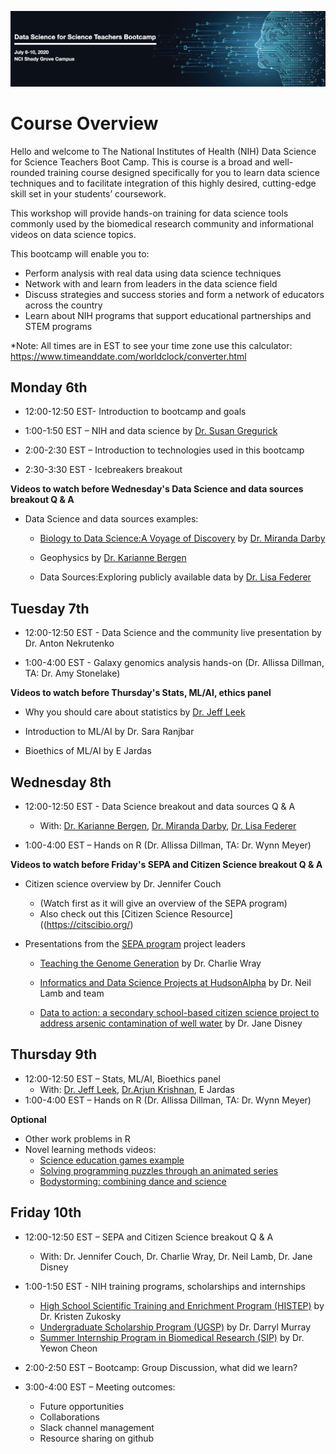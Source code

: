 ![AwesomeLogo](images/logo.png)

# Course Overview
Hello and welcome to The National Institutes of Health (NIH) Data Science for Science Teachers Boot Camp. This is course is a broad and well-rounded training course designed specifically for you to learn data science techniques and to facilitate integration of this highly desired, cutting-edge skill set in your students’ coursework.

This workshop will provide hands-on training for data science tools commonly used by the biomedical research community and  informational videos on data science topics.  

This bootcamp will enable you to:
* Perform analysis with real data using data science techniques
* Network with and learn from leaders in the data science field
* Discuss strategies and success stories and form a network of educators across the country
* Learn about NIH programs that support educational partnerships and STEM programs

*Note: All times are in EST to see your time zone use this calculator: https://www.timeanddate.com/worldclock/converter.html

## Monday 6th


* 12:00-12:50 EST- Introduction to bootcamp and goals 

* 1:00-1:50 EST – NIH and data science by [Dr. Susan Gregurick](https://datascience.nih.gov/director)

* 2:00-2:30 EST – Introduction to technologies used in this bootcamp

* 2:30-3:30 EST - Icebreakers breakout


**Videos to watch before Wednesday's Data Science and data sources breakout Q & A**

- Data Science and data sources examples: 
 
  - [Biology to Data Science:A Voyage of Discovery](https://livehood-my.sharepoint.com/:v:/g/personal/darby_hood_edu/EaeNLhsFxEdMl9xfEsrxnZYB-63NZbqGht-7hs4rGX_WOA) by [Dr. Miranda Darby](https://www.hood.edu/academics/faculty/miranda-darby)

  - Geophysics by [Dr. Karianne Bergen](https://www.kariannebergen.com/)
  
  - Data Sources:Exploring publicly available data by [Dr. Lisa Federer](https://www.nlm.nih.gov/od/osi/osi_staff.html#federer)


## Tuesday 7th

* 12:00-12:50 EST - Data Science and the community live presentation by Dr. Anton Nekrutenko 

* 1:00-4:00 EST - Galaxy genomics analysis hands-on (Dr. Allissa Dillman, TA: Dr. Amy Stonelake)

**Videos to watch before Thursday's Stats, ML/AI, ethics panel**

- Why you should care about statistics by [Dr. Jeff Leek](http://jtleek.com/index.html)

- Introduction to ML/AI by Dr. Sara Ranjbar 

- Bioethics of ML/AI by E Jardas


## Wednesday 8th

* 12:00-12:50 EST - Data Science breakout and data sources Q & A
  
  * With: [Dr. Karianne Bergen](https://www.kariannebergen.com/), [Dr. Miranda Darby](https://www.hood.edu/academics/faculty/miranda-darby), [Dr. Lisa Federer](https://www.nlm.nih.gov/od/osi/osi_staff.html#federer)

* 1:00-4:00 EST – Hands on R (Dr. Allissa Dillman, TA: Dr. Wynn Meyer)


**Videos to watch before Friday's SEPA and Citizen Science breakout Q & A**

- Citizen science overview by Dr. Jennifer Couch 
  
  - (Watch first as it will give an overview of the SEPA program)
  - Also check out this [Citizen Science Resource]((https://citscibio.org/)

- Presentations from the [SEPA program](https://nihsepa.org/) project leaders 

  - [Teaching the Genome Generation](https://youtu.be/ce4nBjAfKKU) by Dr. Charlie Wray

  - [Informatics and Data Science Projects at HudsonAlpha](https://youtu.be/yRDknL8YZm4) by Dr. Neil Lamb and team 

  - [Data to action: a secondary school-based citizen science project to address arsenic contamination of well water](https://youtu.be/g0pQHStB-Lg) by Dr. Jane Disney




## Thursday 9th

* 12:00-12:50 EST – Stats, ML/AI, Bioethics panel 
  * With: [Dr. Jeff Leek](http://jtleek.com/index.html), [Dr.Arjun Krishnan](www.thekrishnanlab.org), E Jardas
* 1:00-4:00 EST – Hands on R (Dr. Allissa Dillman, TA: Dr. Wynn Meyer)

**Optional**
- Other work problems in R
- Novel learning methods videos:  
  - [Science education games example](http://www.molecularjig.com/about/)
  - [Solving programming puzzles through an animated series](https://www.ted.com/talks/alex_rosenthal_the_prison_break_think_like_a_coder_ep_1)
  - [Bodystorming: combining dance and science](https://umedia.lib.umn.edu/item/p16022coll262:584?facets%5Bcollection_name_s%5D%5B%5D=IAS+Programming&page=50)

## Friday 10th
* 12:00-12:50 EST – SEPA and Citizen Science breakout Q & A
  * With: Dr. Jennifer Couch, Dr. Charlie Wray, Dr. Neil Lamb, Dr. Jane Disney
* 1:00-1:50 EST - NIH training programs, scholarships and internships 
  * [High School Scientific Training and Enrichment Program (HISTEP)](https://www.training.nih.gov/histep) by Dr. Kristen Zukosky
  * [Undergraduate Scholarship Program (UGSP)](https://www.training.nih.gov/programs/ugsp) by Dr. Darryl  Murray
  * [Summer Internship Program in Biomedical Research (SIP)](https://www.training.nih.gov/programs/sip) by Dr. Yewon Cheon

* 2:00-2:50 EST – Bootcamp: Group Discussion, what did we learn?

* 3:00-4:00 EST – Meeting outcomes: 
  * Future opportunities
  * Collaborations 
  * Slack channel management 
  * Resource sharing on github
